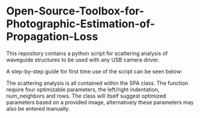 # Open-Source-Toolbox-for-Photographic-Estimation-of-Propagation-Loss
This repository contains a python script for scattering analysis of waveguide structures to be used with any USB camera driver.

A step-by-step guide for first time use of the script can be seen below:

The scattering analysis is all contained within the SPA class. The function require four optimizable parameters, the left/right indentation, num_neighbors and rows. The class will itself suggest optimized parameters based on a provided image, alternatively these parameters may also be entered manually.
